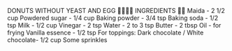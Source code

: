  DONUTS WITHOUT YEAST AND EGG 🍩🍩🍩🍩
INGREDIENTS  🍩🍩
Maida - 2 1/2 cup
Powdered sugar - 1/4 cup
Baking powder - 3/4 tsp
Baking soda - 1/2 tsp
Milk - 1/2 cup
Vinegar - 2 tsp
Water - 2 to 3 tsp
Butter - 2 tbsp
Oil - for frying
Vanilla essence - 1/2 tsp
For toppings:
Dark chocolate / White chocolate- 1/2 cup
Some sprinkles



